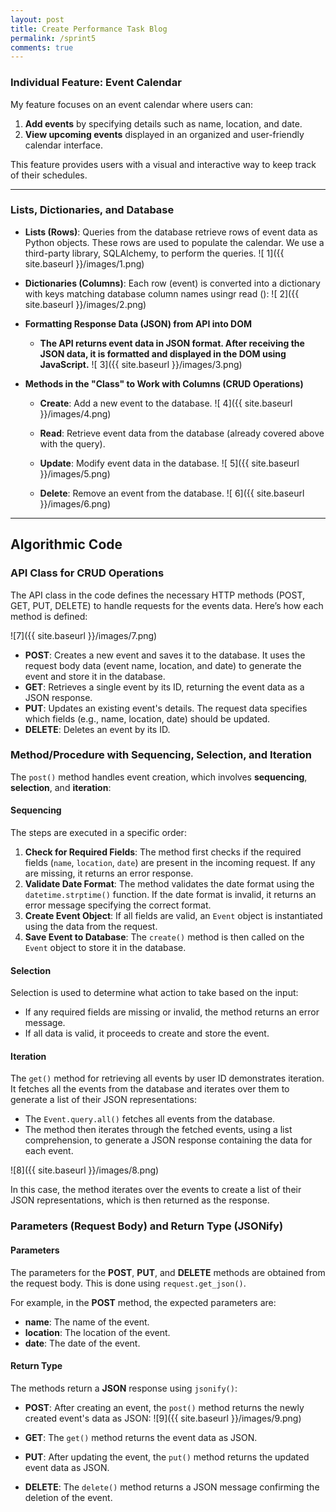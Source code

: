 ```yaml
---
layout: post
title: Create Performance Task Blog
permalink: /sprint5
comments: true
---
```


### Individual Feature: Event Calendar

My feature focuses on an event calendar where users can:
1. **Add events** by specifying details such as name, location, and date.
2. **View upcoming events** displayed in an organized and user-friendly calendar interface. 

This feature provides users with a visual and interactive way to keep track of their schedules.

---
### Lists, Dictionaries, and Database

- **Lists (Rows)**: Queries from the database retrieve rows of event data as Python objects. These rows are used to populate the calendar. We use a third-party library, SQLAlchemy, to perform the queries.
![ 1]({{ site.baseurl }}/images/1.png)


- **Dictionaries (Columns)**: Each row (event) is converted into a dictionary with keys matching database column names usingr read ():
    ![ 2]({{ site.baseurl }}/images/2.png)

- **Formatting Response Data (JSON) from API into DOM**

  - **The API returns event data in JSON format. After receiving the JSON data, it is formatted and displayed in the DOM using JavaScript.**
     ![ 3]({{ site.baseurl }}/images/3.png)


- **Methods in the "Class" to Work with Columns (CRUD Operations)**

  - **Create**: Add a new event to the database.
     ![ 4]({{ site.baseurl }}/images/4.png)

  - **Read**: Retrieve event data from the database (already covered above with the query).

  - **Update**: Modify event data in the database.
     ![ 5]({{ site.baseurl }}/images/5.png)

  - **Delete**: Remove an event from the database.
     ![ 6]({{ site.baseurl }}/images/6.png)



---
## Algorithmic Code

### API Class for CRUD Operations

The API class in the code defines the necessary HTTP methods (POST, GET, PUT, DELETE) to handle requests for the events data. Here’s how each method is defined:

![7]({{ site.baseurl }}/images/7.png)

- **POST**: Creates a new event and saves it to the database. It uses the request body data (event name, location, and date) to generate the event and store it in the database.
- **GET**: Retrieves a single event by its ID, returning the event data as a JSON response.
- **PUT**: Updates an existing event's details. The request data specifies which fields (e.g., name, location, date) should be updated.
- **DELETE**: Deletes an event by its ID.

### Method/Procedure with Sequencing, Selection, and Iteration

The `post()` method handles event creation, which involves **sequencing**, **selection**, and **iteration**:

#### Sequencing
The steps are executed in a specific order:

1. **Check for Required Fields**: The method first checks if the required fields (`name`, `location`, `date`) are present in the incoming request. If any are missing, it returns an error response.
2. **Validate Date Format**: The method validates the date format using the `datetime.strptime()` function. If the date format is invalid, it returns an error message specifying the correct format.
3. **Create Event Object**: If all fields are valid, an `Event` object is instantiated using the data from the request.
4. **Save Event to Database**: The `create()` method is then called on the `Event` object to store it in the database.

#### Selection
Selection is used to determine what action to take based on the input:

- If any required fields are missing or invalid, the method returns an error message.
- If all data is valid, it proceeds to create and store the event.

#### Iteration
The `get()` method for retrieving all events by user ID demonstrates iteration. It fetches all the events from the database and iterates over them to generate a list of their JSON representations:

- The `Event.query.all()` fetches all events from the database.
- The method then iterates through the fetched events, using a list comprehension, to generate a JSON response containing the data for each event.

![8]({{ site.baseurl }}/images/8.png)

In this case, the method iterates over the events to create a list of their JSON representations, which is then returned as the response.

### Parameters (Request Body) and Return Type (JSONify)

#### Parameters
The parameters for the **POST**, **PUT**, and **DELETE** methods are obtained from the request body. This is done using `request.get_json()`. 

For example, in the **POST** method, the expected parameters are:

- **name**: The name of the event.
- **location**: The location of the event.
- **date**: The date of the event.

#### Return Type
The methods return a **JSON** response using `jsonify()`:

- **POST**: After creating an event, the `post()` method returns the newly created event's data as JSON:
  ![9]({{ site.baseurl }}/images/9.png)

- **GET**: The `get()` method returns the event data as JSON.

- **PUT**: After updating the event, the `put()` method returns the updated event data as JSON.

- **DELETE**: The `delete()` method returns a JSON message confirming the deletion of the event.


<!-- ## Calling Algorithms
 document.addEventListener('DOMContentLoaded', function() {
      getUserId(pythonURI)  // Get user ID first
          .then(userId => {
              if (userId) {
                  getUserEvents(userId)  // Fetch events based on user ID
                      .then(fetchedEvents => {
                          events = fetchedEvents;  // Store events globally
                          renderCalendar(events);  // Pass events to the calendar
                          renderSidebar(events);   // Pass events to the sidebar
                      })
                      .catch(err => console.error("Error fetching events: ", err));
              }
          })
          .catch(err => {
              console.error("Error fetching user ID: ", err);
          });

          Handling Responses: The frontend updates the calendar or displays error messages based on the response.
 -->
